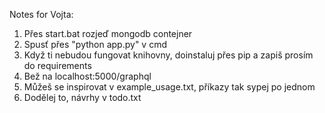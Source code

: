 Notes for Vojta:

1) Přes start.bat rozjeď mongodb contejner
2) Spusť přes "python app.py" v cmd
3) Když ti nebudou fungovat knihovny, doinstaluj přes pip a zapiš prosím do requirements
4) Bež na localhost:5000/graphql
5) Můžeš se inspirovat v example_usage.txt, příkazy tak sypej po jednom
6) Dodělej to, návrhy v todo.txt